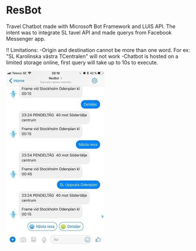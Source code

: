 # ResBot

Travel Chatbot made with Microsoft Bot Framework and LUIS API.
The intent was to integrate SL tavel API and made querys from Facebook Messenger app.

!!
Limitations: 
-Origin and destination cannot be more than one word. For ex: "SL Karolinska västra TCentralen" will not work
-Chatbot is hosted on a limited storage online, first query will take up to 10s to execute.


![FB Messenger](https://github.com/JohnSdev/ResBot/blob/master/SL%20chatbot%202.jpg)

